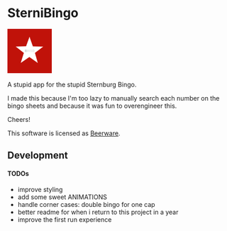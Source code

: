 # SterniBingo

<img src="assets/icon.png" width="100px" height="100px"/>

A stupid app for the stupid Sternburg Bingo.

I made this because I'm too lazy to manually search each number on the bingo sheets and because it was fun to overengineer this.


Cheers!

This software is licensed as [Beerware](LICENSE.md).

## Development

#### TODOs
* improve styling
* add some sweet ANIMATIONS
* handle corner cases: double bingo for one cap
* better readme for when i return to this project in a year
* improve the  first run experience